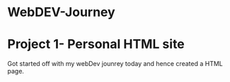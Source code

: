 # WebDEV-Journey
# Project 1- Personal HTML site

Got started off with my webDev jounrey today and hence created
a HTML page. 
